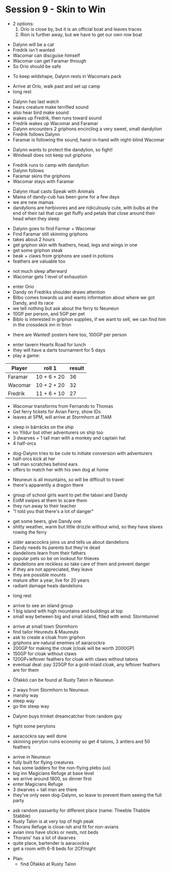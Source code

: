 # Session 9 - Skin to Win

- 2 options:
    1. Orio is close by, but it is an official boat and leaves traces
    2. Rion is further away, but we have to get our own row boat

+ Dalynn will be a cat
+ Fredrik isn't wanted
+ Wacomar can discguise himself
+ Wacomar can get Faramar through
+ So Orio should be safe

- To keep wildshape, Dalynn rests in Wacomars pack

+ Arrive at Orio, walk past and set up camp
+ long rest

- Dalynn has last watch
- hears creature make terrified sound
- also hear bird make sound
- wakes up Fredrik, then runs toward sound
- Fredrik wakes up Wacomar and Faramar
- Dalynn encounters 2 griphons encircling a very sweet, small dandylion
- Fredrik follows Dalynn
- Faramar is following the sound, hand-in-hand with night-blind Wacomar

+ Dalynn wants to protect the dandylion, so fight!
+ Windwall does not keep out griphons

- Fredrik runs to camp with dandylion
- Dalynn follows
- Faramar skins the griphons
- Wacomar stays with Faramar

+ Dalynn ritual casts Speak with Animals
+ Mama of dandy-cub has been gone for a few days
+ we are new mamas
+ dandylions are herbivores and are ridiculously cute, with bulbs at the end of their tail that can get fluffy and petals that close around their head when they sleep

- Dalynn goes to find Farmar + Wacomar
- Find Faramar still skinning griphons
- takes about 2 hours
- get griphon skin with feathers, head, legs and wings in one
- get some griphon steak
- beak + claws from griphons are used in potions
- feathers are valuable too

+ not much sleep afterward
+ Wacomar gets 1 level of exhaustion

- enter Orio
- Dandy on Fredriks shoulder draws attention
- Bilbo comes towards us and wants information about where we got Dandy, and its race
- we tell nothing but ask about the ferry to Neuneun
- 10GP per person, and 5GP per pet
- Biblo is interested in griphon supplies, if we want to sell, we can find him in the crossdeck inn in Itron

+ there are Wanted! posters here too, 100GP per person

- enter tavern Hearts Road for lunch
- they will have a darts tournament for 5 days
- play a game:

| Player  | roll 1      | result |
|---------|-------------|--------|
| Faramar | 10 + 6 + 20 | 36     |
| Wacomar | 10 + 2 + 20 | 32     |
| Fredrik | 11 + 6 + 10 | 27     |

- Wacomar transforms from Fernando to Thomas
- Get ferry tickets for Avian Ferry, show IDs
- leaves at 5PM, will arrive at Stormhorn at 11AM

+ sleep in bärräcks on the ship
+ no Yildur but other adventurers on ship too
+ 3 dwarves + 1 tall man with a monkey and captain hat
+ 4 half-orcs

- dog-Dalynn tries to be cute to initiate conversion with adventurers
- half-orcs kick at her
- tall man scratches behind ears
- offers to match her with his own dog at home

+ Neuneun is all mountains, so will be difficult to travel
+ there's apparently a dragon there

- group of school girls want to pet the tabaxi and Dandy
- EotM swipes at them to scare them
- they run away to their teacher
- "I told you that there's a lot of danger"

+ get some beers, give Dandy one
+ shitty weather, warm but little drizzle without wind, so they have slaves rowing the ferry

- older aaracockra joins us and tells us about dandelions
- Dandy needs its parents but they're dead
- dandelions learn from their fathers
- popular pets so be on lookout for thieves
- dandelions are reckless so take care of them and prevent danger
- if they are not appreciated, they leave
- they are possible mounts
- mature after a year, live for 20 years
- radiant damage heals dandelions

+ long rest

- arrive to see an island group
- 1 big island with high mountains and buildings at top
- small way between big and small island, filled with wind: Stormtunnel

+ arrive at small town Stormhorn
+ find tailor Heureuts & Maureuts
+ ask to create a cloak from griphon
+ griphons are natural enemies of aaracockra
+ 200GP for making the cloak (cloak will be worth 2000GP)
+ 150GP for cloak without claws
+ 120GP+leftover feathers for cloak with claws without talons
+ eventual deal: pay 325GP for a gold-inlaid cloak, any leftover feathers are for them

- Öfakkö can be found at Rusty Talon in Neuneun

+ 2 ways from Stormhorn to Neuneun
+ marshy way
+ steep way
+ go the steep way

- Dalynn buys trinket dreamcatcher from random guy

+ fight some perytons

- aaracockra say well done
- skinning peryton ruins economy so get 4 talons, 3 antlers and 50 feathers

+ arrive in Neuneun
+ fully built for flying creatures
+ has some ladders for the non-flying plebs (us)
+ big inn Magicians Refuge at base level
+ we arrive around 1800, so dinner first
+ enter Magicians Refuge
+ 3 dwarves + tall man are there
+ they've only seen dog-Dalynn, so leave to prevent them seeing the full party

- ask random passerby for different place (name: Theeble Thabble Stabble)
- Rusty Talon is at very top of high peak
- Thorans Refuge is close-ish and fit for non-avians
- avian inns have sticks or nests, not beds
- Thorans' has a lot of dwarves
- quite place, bartender is aaracockra
- get a room with 6-8 beds for 2CP/night

+ Plan:
    - find Öfakkö at Rusty Talon









